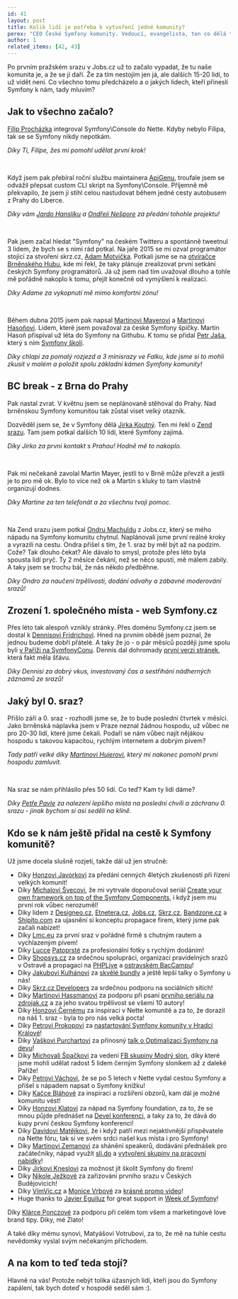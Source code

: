 ```yaml
---
id: 41
layout: post
title: Kolik lidí je potřeba k vytvoření jedné komunity?
perex: "CEO České Symfony komunity. Vedoucí, evangelista, ten co dělá tu Symfony komunitu... Tak mi mnozí z vás občas říkají. Já se však pořád nemůžu zbavit pocitu, že za Symfony komunitou, tak jak ji známe v její dnešní podobě, nejsou vidět ty desítky dalších tváří, na kterých to celé stojí. Tváří lidí, kteří k ní přispěli malým či velkým dílem, kteří mě nakopli, a kteří mi pomáhají víc, než si sami vůbec uvědomují. Bez nich by tady totiž dnes nebylo vůbec nic. A proto bych vám o nich dnes rád řekl."
author: 1
related_items: [42, 43]
---
```


Po prvním pražském srazu v Jobs.cz už to začalo vypadat, že tu naše komunita je, a že se jí daří. Že za tím nestojím jen já, ale dalších 15-20 lidí, to už vidět není. Co všechno tomu předcházelo a o jakých lidech, kteří přinesli Symfony k nám, tady mluvím?


## Jak to všechno začalo?

[Filip Procházka](https://filip-prochazka.com) integroval Symfony\Console do Nette. Kdyby nebylo Filipa, tak se se Symfony nikdy nepotkám.

*Díky Ti, Filipe, žes mi pomohl udělat první krok!*

<br>

Když jsem pak přebíral roční službu maintainera [ApiGenu](https://github.com/ApiGen), troufale jsem se odvážil přepsat custom CLI skript na Symfony\Console. Příjemně mě překvapilo, že jsem ji stihl celou nastudovat během jedné cesty autobusem z Prahy do Liberce.

*Díky vám [Jardo Hanslíku](https://twitter.com/kukulich) a [Ondřeji Nešpore](https://twitter.com/andrewsville) za předání tohohle projektu!*

<br>

Pak jsem začal hledat "Symfony" na českém Twitteru a spontánně tweetnul 3 lidem, že bych se s nimi rád potkal. Na jaře 2015 se mi ozval programátor stojící za stvoření skrz.cz, [Adam Motvička](http://motvicka.cz/). Potkali jsme se na [otvíračce Brněnského Hubu](https://www.facebook.com/events/848674628536913), kde mi řekl, že taky plánuje zrealizovat první setkání českých Symfony programátorů. Já už jsem nad tím uvažoval dlouho a tohle mě pořádně nakoplo k tomu, přejít konečně od vymýšlení k realizaci.

*Díky Adame za vykopnutí mě mimo komfortní zónu!*

<br>

Během dubna 2015 jsem pak napsal [Martinovi Mayerovi](https://twitter.com/mayermartin) a [Martinovi Hasoňovi](https://twitter.com/hasonm). Lidem, které jsem považoval za české Symfony špičky. Martin Hasoň přispíval už léta do Symfony na Githubu. K tomu se přidal [Petr Jaša](https://twitter.com/spicimedved), který s ním [Symfony školí](https://www.webuni.cz/).

*Díky chlapi za pomalý rozjezd a 3 minisrazy ve Falku, kde jsme si to mohli zkusit v malém a položit spolu základní kámen Symfony komunity!*


## BC break - z Brna do Prahy

Pak nastal zvrat. V květnu jsem se neplánovaně stěhoval do Prahy. Nad brněnskou Symfony komunitou tak zůstal viset velký otazník.

Dozvěděl jsem se, že v Symfony dělá [Jirka Koutný](https://twitter.com/kutny). Ten mi řekl o [Zend srazu](http://srazy.info/prvni-zf-meetup-praha/5472). Tam jsem potkal dalších 10 lidí, které Symfony zajímá.

*Díky Jirko za první kontakt s Prahou! Hodně mě to nakoplo.*

<br>

Pak mi nečekaně zavolal Martin Mayer, jestli to v Brně může převzít a jestli je to pro mě ok. Bylo to více než ok a Martin s kluky to tam vlastně organizují dodnes.

*Díky Martine za ten telefonát a za všechnu tvoji pomoc.*

<br>

Na Zend srazu jsem potkal [Ondru Machuldu](https://twitter.com/OndraM) z Jobs.cz, který se mého nápadu na Symfony komunitu chytnul. Naplánovali jsme první reálné kroky a vyrazili na cestu. Ondra přišel s tím, že 1. sraz by měl být až na podzim. Cože? Tak dlouho čekat? Ale dávalo to smysl, protože přes léto byla spousta lidí pryč. Ty 2 měsíce čekání, než se něco spustí, mě málem zabily. A taky jsem se trochu bál, že nás někdo předběhne.

*Díky Ondro za naučení trpělivosti, dodání odvahy a zábavné moderování srazů!*

## Zrození 1. společného místa - web Symfony.cz

Přes léto tak alespoň vznikly stránky. Přes doménu Symfony.cz jsem se dostal k [Dennisovi Fridrichovi](http://www.defr.cz/). Hned na prvním obědě jsem poznal, že jednou budeme dobří přátelé. A taky že jo - o pár měsíců později jsme spolu byli [v Paříži na SymfonyConu](http://pariscon2015.symfony.com/). Dennis dal dohromady [první verzi stránek](http://www.symfony.cz), která fakt měla šťávu.

*Díky Dennisi za dobrý vkus, investovaný čas a sestříhání nádherných záznamů ze srazů!*

## Jaký byl 0. sraz?

Přišlo září a 0. sraz - rozhodli jsme se, že to bude poslední čtvrtek v měsíci. Jako brněnská náplavka jsem v Praze neznal žádnou hospodu, už vůbec ne pro 20-30 lidí, které jsme čekali. Podaří se nám vůbec najít nějákou hospodu s takovou kapacitou, rychlým internetem a dobrým pivem?

*Tady patří velké díky [Martinovi Hujerovi](https://www.martinhujer.cz/), který mi nakonec pomohl první hospodu zamluvit.*

<br>


Na sraz se nám přihlásilo přes 50 lidí. Co teď? Kam ty lidi dáme?

*Díky [Petře Pavle](http://pepa.info/) za nalezení lepšího místa na poslední chvíli a záchranu 0. srazu - jinak bychom si asi seděli na klíně.*


## Kdo se k nám ještě přidal na cestě k Symfony komunitě?


Už jsme docela slušně rozjetí, takže dál už jen stručně:

- Díky [Honzovi Javorkovi](https://twitter.com/honzajavorek) za předání cenných 4letých zkušeností při řízení velkých komunit!
- Díky [Michalovi Švecovi](https://twitter.com/svecmichal), že mi vytrvale doporučoval seriál [Create your own framework on top of the Symfony Components](http://symfony.com/blog/create-your-own-framework-on-top-of-the-symfony-components), i když jsem mu první rok vůbec nerozuměl!
- Díky lidem z [Designeo.cz](http://designeo.cz/), [Etnetera.cz](http://etnetera.cz/), [Jobs.cz](http://jobs.cz/), [Skrz.cz](http://skrz.cz/), [Bandzone.cz](http://bandzone.cz/) a [Shipito.com](http://shipito.com/) za ujasnění si konceptu propagace firem, který jsme pak začali nabízet!
- Díky [Lmc.eu](https://www.lmc.eu/) za první sraz v pořádné firmě s chutným rautem a vychlazeným pivem!
- Díky [Lucce](http://kvitekmedovy.rajce.idnes.cz/) [Patoprsté](https://www.linkedin.com/in/patoprstalucia) za profesionální fotky s rychlým dodáním!
- Díky [Shopsys.cz](https://www.shopsys.cz/) za srdečnou spolupráci, organizaci pravidelných srazů v Ostravě a propagaci na [PHPLive](http://www.phplive.cz/) a [ostravském BacCampu](http://www.barcampostrava.cz/)!
- Díky [Jakubovi Kulhánovi](https://twitter.com/jakubkulhan) za [skvělé bundly](https://github.com/skrz) a ještě lepší talky o Symfony u nás!
- Díky [Skrz.cz Developers](https://twitter.com/skrzczdev) za srdečnou podporu na sociálních sítích!
- Díky [Martinovi Hassmanovi](https://twitter.com/hassmanm) za podporu při psaní [prvního seriálu na zdrojak.cz](https://www.zdrojak.cz/serialy/symfony-po-kruckach/) a za jeho svatou trpělivost se všemi 10 autory!
- Díky [Honzovi Černému](https://twitter.com/iamchemix) za inspiraci v Nette komunitě a za to, že dorazil na náš 1. sraz - byla to pro nás velká pocta!
- Díky [Petrovi Prokopovi](https://twitter.com/petrnikolas) za [nastartování Symfony komunity v Hradci Králové](https://www.facebook.com/events/628065150674904/)!
- Díky [Vaškovi Purchartovi](https://twitter.com/vasekpurchart) za přínosný [talk o Optimalizaci Symfony na devu](https://www.youtube.com/watch?v=f93mNBJ-IUA)!
- Díky [Michovali Špačkovi](https://www.michalspacek.cz/) za vedení [FB skupiny Modrý slon](https://www.facebook.com/groups/modryslon), díky které jsme mohli udělat radost 5 lidem černým Symfony sloníkem až z daleké Paříže!
- Díky [Petrovi Váchovi](https://twitter.com/petr_vacha), že se po 5 letech v Nette vydal cestou Symfony a přišel s nápadem napsat o Symfony knížku!
- Díky [Kačce Bláhové](https://www.linkedin.com/in/ka%C4%8Dka-bl%C3%A1hov%C3%A1-828677a6) za inspiraci a rozšíření obzorů, kam dál je možné komunitu vést!
- Díky [Honzovi Klatovi](https://twitter.com/klatys) za nápad na Symfony foundation, za to, že se mnou půjde přednášet na [Devel konferenci](http://devel.cz/konference), a taky za to, že dává do kupy první českou Symfony konferenci!
- Díky [Davidovi Matějkovi](https://twitter.com/matej_21), že i když patří mezi nejaktivnější přispěvatele na Nette fóru, tak si ve svém srdci našel kus místa i pro Symfony!
- Díky [Martinovi Zemanovi](https://twitter.com/zemistr) za shánění speakerů, dodávání přednášek pro začátečníky, nápad využít [sli.do](https://www.sli.do/home) a [vytvoření skupiny na pracovní nabídky](https://www.facebook.com/groups/ceska.symfony.komunita.prace)!
- Díky [Jirkovi Kneslovi](http://www.knesl.com/) za možnost jít školit Symfony do firem!
- Díky [Nikole Ježkové](https://twitter.com/roxtri_cz) za zařizování prvního srazu v Českých Budějovicích!
- Díky [VímVíc.cz](https://www.vimvic.cz/) a [Monice Vrbové](https://www.instagram.com/monikavrbova) za [krásné promo video](https://www.facebook.com/symfonisti/videos/969858443063966/)!
- Huge thanks to [Javier Eguiluz](https://twitter.com/javiereguiluz) for great support in [Week of Symfony](http://symfony.com/blog/category/a-week-of-symfony)!

Díky [Klárce Ponczové](https://www.linkedin.com/in/klaraponczova) za podporu při celém tom všem a marketingové love brand tipy. Díky, mé Zlato!

A také díky mému synovi, Matyášovi Votrubovi, za to, že mě na tuhle cestu nevědomky vyslal svým nečekaným příchodem.


## A na kom to teď teda stojí?

Hlavně na vás! Protože nebýt tolika úžasných lidí, kteří jsou do Symfony zapálení, tak bych doteď v hospodě seděl sám :).